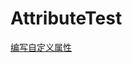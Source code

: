 # AttributeTest

[编写自定义属性](https://learn.microsoft.com/zh-cn/dotnet/standard/attributes/writing-custom-attributes)